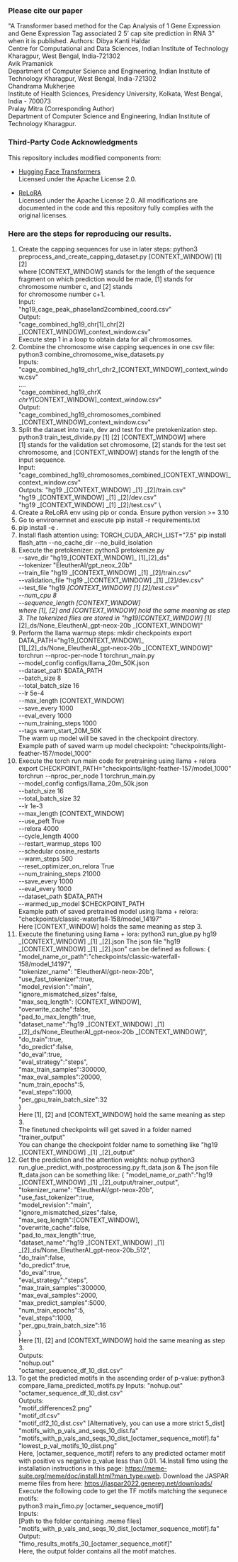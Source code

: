 ### Please cite our paper 
"A Transformer based method for the Cap Analysis of 1 Gene Expression and Gene Expression Tag associated 2 5’ cap site prediction in RNA 3"
when it is published.
Authors:
Dibya Kanti Haldar \
Centre for Computational and Data Sciences, Indian Institute of Technology Kharagpur, West
Bengal, India-721302 \
Avik Pramanick \
Department of Computer Science and Engineering, Indian Institute of Technology Kharagpur,
West Bengal, India-721302 \
Chandrama Mukherjee \
Institute of Health Sciences, Presidency University, Kolkata, West Bengal, India - 700073 \
Pralay Mitra (Corresponding Author) \
Department of Computer Science and Engineering, Indian Institute of Technology Kharagpur.
### Third-Party Code Acknowledgments

This repository includes modified components from:

- [Hugging Face Transformers](https://github.com/huggingface/transformers)  
  Licensed under the Apache License 2.0.

- [ReLoRA](https://github.com/Guitaricet/relora)  
  Licensed under the Apache License 2.0.
All modifications are documented in the code and this repository fully complies with the original licenses.
### Here are the steps for reproducing our results.
1. Create the capping sequences for use in later steps:
   python3 preprocess_and_create_capping_dataset.py [CONTEXT_WINDOW] [1] [2]  \
   where [CONTEXT_WINDOW] stands for the length of the sequence fragment on which prediction would be made, [1] stands for chromosome number c, and [2] stands \
   for chromosome number c+1. \
   Input: \
   "hg19_cage_peak_phase1and2combined_coord.csv" \
   Output: \
   "cage_combined_hg19_chr[1]_chr[2] _[CONTEXT_WINDOW]_context_window.csv" \
   Execute step 1 in a loop to obtain data for all chromosomes. 
2. Combine the chromosome wise capping sequences in one csv file:
   python3 combine_chromosome_wise_datasets.py \
   Inputs: \
   "cage_combined_hg19_chr1_chr2_[CONTEXT_WINDOW]_context_window.csv" \
   .... \
   "cage_combined_hg19_chrX _chrY_[CONTEXT_WINDOW]_context_window.csv" \
   Output: \
   "cage_combined_hg19_chromosomes_combined _[CONTEXT_WINDOW]_context_window.csv" 
3. Split the dataset into train, dev and test for the pretokenization step. \
   python3 train_test_divide.py [1] [2] [CONTEXT_WINDOW] where \
   [1] stands for the validation set chromosome, [2] stands for the test set chromosome, and [CONTEXT_WINDOW] stands for the length of the input sequence. \
   Input: \
   "cage_combined_hg19_chromosomes_combined_[CONTEXT_WINDOW]_context_window.csv" \
   Outputs:
   "hg19 _[CONTEXT_WINDOW] _[1] _[2]/train.csv" \
   "hg19 _[CONTEXT_WINDOW] _[1] _[2]/dev.csv" \
   "hg19 _[CONTEXT_WINDOW] _[1] _[2]/test.csv" \
5. Create a ReLoRA env using pip or conda. Ensure python version >= 3.10
6. Go to environemnet and execute pip install -r requirements.txt
7. pip install -e .
8. Install flash attention using:
TORCH_CUDA_ARCH_LIST="7.5" pip install flash_attn --no_cache_dir --no_build_isolation
9. Execute the pretokenizer:
    python3 pretokenize.py \
   --save_dir "hg19_[CONTEXT_WINDOW]_ [1]_[2]_ds" \
   --tokenizer "EleutherAI/gpt_neox_20b" \
   --train_file "hg19 _[CONTEXT_WINDOW] _[1] _[2]/train.csv" \
   --validation_file "hg19 _[CONTEXT_WINDOW] _[1] _[2]/dev.csv" \
   --test_file "hg19 _[CONTEXT_WINDOW] _[1] _[2]/test.csv" \
   --num_cpu 8 \
   --sequence_length [CONTEXT_WINDOW] \
   where [1], [2] and [CONTEXT_WINDOW] hold the same meaning as step 3.
   The tokenized files are stored in "hg19_[CONTEXT_WINDOW]_ [1]_[2]_ds/None_EleutherAI_gpt-neox-20b _[CONTEXT_WINDOW]"    
11. Perform the llama warmup steps:
   mkdir checkpoints
   export DATA_PATH="hg19_[CONTEXT_WINDOW]_ [1]_[2]_ds/None_EleutherAI_gpt-neox-20b _[CONTEXT_WINDOW]"
   torchrun --nproc-per-node 1 torchrun_main.py \
       --model_config configs/llama_20m_50K.json \
       --dataset_path $DATA_PATH \
       --batch_size 8 \
       --total_batch_size 16 \
       --lr 5e-4 \
       --max_length [CONTEXT_WINDOW] \
       --save_every 1000 \
       --eval_every 1000 \
       --num_training_steps 1000 \
       --tags warm_start_20M_50K \
    The warm up model will be saved in the checkpoint directory. \
    Example path of saved warm up model checkpoint: "checkpoints/light-feather-157/model_1000"
13. Execute the torch run main code for pretraining using llama + relora
    export CHECKPOINT_PATH="checkpoints/light-feather-157/model_1000"
   torchrun --nproc_per_node 1 torchrun_main.py \
   --model_config configs/llama_20m_50k.json \
   --batch_size 16 \
   --total_batch_size 32 \
   --lr 1e-3 \
   --max_length [CONTEXT_WINDOW] \
   --use_peft True \
   --relora 4000 \
   --cycle_length 4000 \
   --restart_warmup_steps 100 \
   --schedular cosine_restarts \
   --warm_steps 500 \
   --reset_optimizer_on_relora True \
   --num_training_steps 21000 \
   --save_every 1000 \
   --eval_every 1000 \
   --dataset_path $DATA_PATH \
   --warmed_up_model $CHECKPOINT_PATH \
    Example path of saved pretrained model using llama + relora: "checkpoints/classic-waterfall-158/model_14197" \
    Here [CONTEXT_WINDOW] holds the same meaning as step 3.
15. Execute the finetuning using llama + lora:
   python3 run_glue.py hg19 _[CONTEXT_WINDOW] _[1] _[2].json
   The json file "hg19 _[CONTEXT_WINDOW] _[1] _[2].json" can be defined as follows:
   {
		"model_name_or_path":"checkpoints/classic-waterfall-158/model_14197", \
      		"tokenizer_name": "EleutherAI/gpt-neox-20b", \
		"use_fast_tokenizer":true, \
		"model_revision":"main", \
		"ignore_mismatched_sizes":false, \
      		"max_seq_length": [CONTEXT_WINDOW], \
      		"overwrite_cache":false, \
      		"pad_to_max_length":true, \
      		"dataset_name":"hg19 _[CONTEXT_WINDOW] _[1] _[2]_ds/None_EleutherAI_gpt-neox-20b _[CONTEXT_WINDOW]", \
      		"do_train":true, \
      		"do_predict":false, \
      		"do_eval":true, \
		"eval_strategy":"steps", \
		"max_train_samples":300000, \
		"max_eval_samples":20000, \
		"num_train_epochs":5, \
		"eval_steps":1000, \
		"per_gpu_train_batch_size":32 \
}  \
Here [1], [2] and [CONTEXT_WINDOW] hold the same meaning as step 3. \
The finetuned checkpoints will get saved in a folder named "trainer_output" \
You can change the checkpoint folder name to something like "hg19 _[CONTEXT_WINDOW] _[1] _[2]_output"
16. Get the prediction and the attention weights:
   nohup python3 run_glue_predict_with_postprocessing.py ft_data.json &
    The json file ft_data.json can be something like:
    {
		"model_name_or_path":"hg19 _[CONTEXT_WINDOW] _[1] _[2]_output/trainer_output", \
                "tokenizer_name": "EleutherAI/gpt-neox-20b", \
		"use_fast_tokenizer":true, \
		"model_revision":"main", \
		"ignore_mismatched_sizes":false, \
                "max_seq_length":[CONTEXT_WINDOW], \
                "overwrite_cache":false, \
                "pad_to_max_length":true, \
                "dataset_name":"hg19 _[CONTEXT_WINDOW] _[1] _[2]_ds/None_EleutherAI_gpt-neox-20b_512", \
                "do_train":false, \
                "do_predict":true, \
                "do_eval":true, \
		"eval_strategy":"steps", \
		"max_train_samples":300000, \
		"max_eval_samples":2000, \
		"max_predict_samples":5000, \
		"num_train_epochs":5, \
		"eval_steps":1000, \
		"per_gpu_train_batch_size":16 \
} \
Here [1], [2] and [CONTEXT_WINDOW] hold the same meaning as step 3. \
Outputs: \
"nohup.out" \
"octamer_sequence_df_10_dist.csv"
18. To get the predicted motifs in the ascending order of p-value:
   python3 compare_llama_predicted_motifs.py
   Inputs:
   "nohup.out" \
   "octamer_sequence_df_10_dist.csv" \
   Outputs: \
   "motif_differences2.png" \
   "motif_df.csv" \
   "motif_df2_10_dist.csv" [Alternatively, you can use a more strict 5_dist] \
   "motifs_with_p_vals_and_seqs_10_dist.fa" \
   "motifs_with_p_vals_and_seqs_10_dist_[octamer_sequence_motif].fa" \
   "lowest_p_val_motifs_10_dist.png" \
   Here, [octamer_sequence_motif] refers to any predicted octamer motif with positive vs negative p_value less than 0.01.
14.Install fimo using the installation instructions in this page: https://meme-suite.org/meme/doc/install.html?man_type=web.
    Download the JASPAR meme files from here: https://jaspar2022.genereg.net/downloads/ \
    Execute the following code to get the TF motifs matching the sequnece motifs:  \
    python3 main_fimo.py [octamer_sequence_motif] \
    Inputs: \
    [Path to the folder containing .meme files] \
    "motifs_with_p_vals_and_seqs_10_dist_[octamer_sequence_motif].fa" \
    Output: \
    "fimo_results_motifs_30_[octamer_sequence_motif]" \
    Here, the output folder contains all the motif matches.
